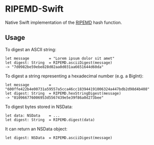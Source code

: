 RIPEMD-Swift
============
Native Swift implementation of the [RIPEMD](http://homes.esat.kuleuven.be/~bosselae/ripemd160.html) hash function.

Usage
-----
To digest an ASCII string:

    let message         = "Lorem ipsum dolor sit amet"
    let digest: String  = RIPEMD.asciiDigest(message)
    -> "7d0982be59ebe828d02aa0d031aa6651644d60da"
  
To digest a string representing a hexadecimal number (e.g. a BigInt):

    let message         = "600ffe422b4e00731a59557a5cca46cc183944191006324a447bdb2d98d4b408"
    let digest: String  = RIPEMD.hexStringDigest(message) 
    -> "010966776006953d5567439e5e39f86a0d273bee"

To digest bytes stored in NSData:

    let data: NSData    = ...
    let digest: String  = RIPEMD.digest(data) 

It can return an NSData object:

    let digest: NSData  = RIPEMD.asciiDigest(message)